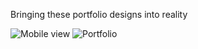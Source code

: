 Bringing these portfolio designs into reality

<img alt="Mobile view" src="https://github.com/user-attachments/assets/38d8921a-55e2-44a7-b19b-7e3eb2f5e4cf" />

<img alt="Portfolio" src="https://github.com/user-attachments/assets/e2a74d94-20c2-4dd8-80c8-5217f75933db" />
